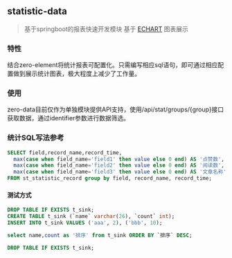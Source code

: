 ## statistic-data
> 基于springboot的报表快速开发模块
基于 [ECHART](https://echarts.apache.org/examples/zh/index.html) 图表展示

### 特性
结合zero-element将统计报表可配置化。只需编写相应sql语句，即可通过相应配置做到展示统计图表，极大程度上减少了工作量。

### 使用
zero-data目前仅作为单独模块提供API支持，使用/api/stat/groups/{group}接口获取数据，通过identifier参数进行数据筛选。


### 统计SQL写法参考
```sql
SELECT field,record_name,record_time,
  max(case when field_name='field1' then value else 0 end) AS '点赞数',
  max(case when field_name='field2' then value else 0 end) AS '阅读数',
  max(case when field_name='field3' then value else 0 end) AS '文章名称'
FROM st_statistic_record group by field, record_name, record_time;
```

#### 测试方式
```sql
DROP TABLE IF EXISTS t_sink;
CREATE TABLE t_sink (`name` varchar(26), `count` int);
INSERT INTO t_sink VALUES ('aaa', 2), ('bbb', 10);

select name,count as '排序' from t_sink ORDER BY `排序` DESC;

DROP TABLE IF EXISTS t_sink;
```
